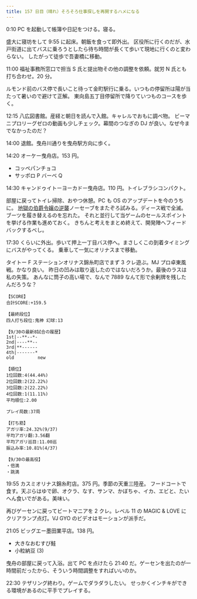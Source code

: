 ```yaml
---
title: 157 日目（晴れ）そろそろ仕事探しを再開するハメになる
---
```


0:10 PC を起動して帳簿や日記をつける。寝る。

盛大に寝坊をして 9:55 に起床。朝飯を食って即外出。
区役所に行くのだが、水戸街道に出てバスに乗ろうとしたら待ち時間が長くて歩いて現地に行くのと変わらない。
したがって徒歩で吾妻橋に移動。

11:00 福祉事務所窓口で担当 S 氏と提出物その他の調整を依頼。就労 N 氏とも打ち合わせ。20 分。

ルモンド前のバス停で長いこと待って金町駅行に乗る。いつもの停留所は陽が当たって暑いので避けて正解。
東向島五丁目停留所で降りていつものコースを歩く。

12:15 八広図書館。産経と朝日を読んで入館。キャレルでおもに調べ物。
ビーマニプロリーグゼロの動画も少しチェック。幕間のつなぎの DJ が良い。なぜ今までなかったのだ？

14:00 退館。曳舟川通りを曳舟駅方向に歩く。

14:20 オーケー曳舟店。153 円。

* コッペパンチョコ
* サッポロ P バーベ Q

14:30 キャンドゥイトーヨーカドー曳舟店。110 円。トイレブラシコンパクト。

部屋に戻ってトイレ掃除、おやつ休憩。PC も OS のアップデートを今のうちに。
[地獄の伯爵令嬢の逆襲][bshf20]ノーセーブをまたぞろ試みる。ディース戦で全滅。ブーツを履き替えるのを忘れた。
それと並行して当ゲームのセールスポイントを挙げる作業も進めておく。
きちんと考えをまとめ終えて、開発陣へフィードバックするべし。

17:30 くらいに外出。歩いて押上一丁目バス停へ。まさしくこの到着タイミングにバスがやってくる。
乗車して一気にオリナスまで移動。

タイトー F ステーションオリナス錦糸町店でまず 3 クレ遊ぶ。MJ プロ卓東風戦。かなり良い。
昨日の凹みは取り返したのではないだろうか。最後のラスは私の失策。
あんなに筒子の高い場で、なんで 7889 なんて形で余剰牌を残したんだろうな？

```text
【SCORE】
合計SCORE:+159.5

【最終段位】
四人打ち段位:鬼神 幻球:13

【9/30の最新8試合の履歴】
1st|--**--*-
2nd|----**--
3rd|**------
4th|-------*
old         new

【順位】
1位回数:4(44.44%)
2位回数:2(22.22%)
3位回数:2(22.22%)
4位回数:1(11.11%)
平均順位:2.00

プレイ局数:37局

【打ち筋】
アガリ率:24.32%(9/37)
平均アガリ翻:3.56翻
平均アガリ巡目:11.00巡
振込み率:10.81%(4/37)

【9/30の最高役】
・倍満
・跳満
```

19:55 カスミオリナス錦糸町店。375 円。季節の天重三陸産。
フードコートで食す。天ぷらはゆで卵、オクラ、なす、サンマ、かぼちゃ、イカ、エビと、たいへん食いでがある。美味い。

再びゲーセンに戻ってビートマニアを 2 クレ。レベル 11 の MAGIC & LOVE にクリアランプ点灯。VJ GYO のビデオはモーションが派手だ。

21:05 ビッグエー墨田業平店。138 円。

* 大きなおむすび鮭
* 小粒納豆 (3)

曳舟の部屋に戻って入浴。出て PC を点けたら 21:40 だ。ゲーセンを出たのが一時間前だったから、そういう時間調整をすればいいのか。

22:30 テザリング終わり。ゲームでダラダラしたい。
せっかくインチキができる環境があるのに平手でプレイする。

[bshf20]: https://wodifes.net/game/show/412
